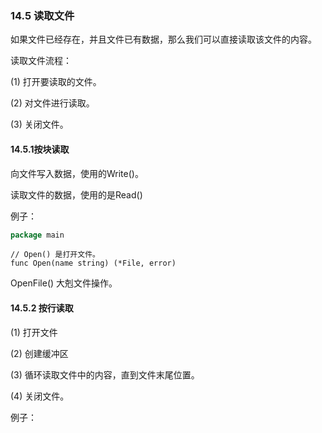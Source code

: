 ### 14.5 读取文件

如果文件已经存在，并且文件已有数据，那么我们可以直接读取该文件的内容。

读取文件流程：

\(1\) 打开要读取的文件。

\(2\) 对文件进行读取。

\(3\) 关闭文件。

#### 14.5.1**按块读取**

向文件写入数据，使用的Write\(\)。

读取文件的数据，使用的是Read\(\)

例子：

```go
package main
```



```
// Open() 是打开文件。
func Open(name string) (*File, error)
```

OpenFile\(\) 大剋文件操作。

#### 14.5.2 **按行读取**

\(1\) 打开文件

\(2\) 创建缓冲区

\(3\) 循环读取文件中的内容，直到文件末尾位置。

\(4\) 关闭文件。

例子：

```go

```



